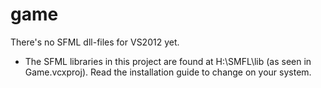 game
====

There's no SFML dll-files for VS2012 yet.

  - The SFML libraries in this project are found at H:\SMFL\lib (as seen in Game.vcxproj). Read the installation guide to change on your system.

